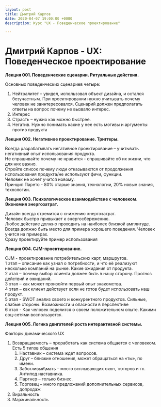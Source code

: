```yaml
---
layout: post
title: Дмитрий Карпов 
date: 2020-04-07 19:00:00 +0000
description: Курс "UX - Поведенческое проектирование"

---
```

# **Дмитрий Карпов - UX: Поведенческое проектирование**

**Лекция 001. Поведенческие сценарии. Ритуальные действия.**

Основных поведенческих сценариев четыре:

1. Нейтралитет – увидел, использовал объект дизайна, и остался безучастным. При проектировании нужно учитывать почему человек не заинтересовался. Сценарий должен предполагать ответы на вопрос почему не вызвало интерес.
2. Интерес
3. Страсть – нужно как можно быстрее.
4. Негатив. Нужно понимать какие у нее есть мотивы и аргументы против продукта

**Лекция 002. Негативное проектирование. Триггеры.**

Всегда разрабатывать негативное проектирование – учитывать негативный опыт использования продукта.  
Не спрашивайте почему не нравится - спрашивайте об их жизни, что для них важно.  
Стройте список почему люди отказываются от продолжения использования продукта/не используют фичи, функции.  
Человек не хочет учится новому.  
Принцип Парето - 80% старые знания, технологии, 20% новые знания, технологии.  

**Лекция 003. Психологическое взаимодействие с человеком. Экономия энергозатрат.**

Дизайн всегда стремится с снижению энергозатрат.  
Человек быстро привыкает к энергосбережению.  
Любое действие должно проходить на наиболее близкой амплитуде.  
Всегда должно быть место для примера хорошего поведения. Человек учится на примерах.  
Сразу проектируйте пример использования  

**Лекция 004. CJM-проектирование.**

CJM - проектирование потребительских карт, маршрутов.  
1 этап – описание как узнал о потребности, и что её реализуют несколько компаний на рынке. Какие ожидания от продукта.  
2 этап – почему выбор клиента должен быть в нашу сторону. Прогноз действий и ожиданий.  
3 этап – как может произойти первый опыт знакомства.  
4 этап – как клиент действует если не готов будет использовать наш продукт.  
5 этап - SWOT анализ своего и конкурентного продуктов. Сильные, слабые стороны. Возможности и опасности в перспективе  
6 этап - Как человек поделится о своем положительном опыте. Какими соц-сетями воспользуется.  

**Лекция 005. Логика двигателей роста интерактивной системы.**

Факторы динамического UX  
1. Возвращаемость – проработать как система общается с человеком. Есть 5 типов общения
   1. Наставник – система ждет вопросов.
   2. Друг – близкие отношения, может обращаться на «ты», по имени.
   3. Заботливый\\мать – много всплывающих окон, тюторов и тп. Антипод наставника.
   4. Партнер – только бизнес.
   5. Торговец – много предложений дополнительных сервисов, допродаж
2. Виральность
3. Маржинальность
